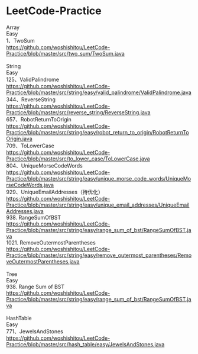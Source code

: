 # LeetCode-Practice

Array<br>
Easy<br>
1、TwoSum<br>
https://github.com/woshishitou/LeetCode-Practice/blob/master/src/two_sum/TwoSum.java<br>
<br>
String<br>
Easy<br>
125、ValidPalindrome<br>
https://github.com/woshishitou/LeetCode-Practice/blob/master/src/string/easy/valid_palindrome/ValidPalindrome.java<br>
344、ReverseString<br>
https://github.com/woshishitou/LeetCode-Practice/blob/master/src/reverse_string/ReverseString.java<br>
657、RobotReturnToOrigin<br>
https://github.com/woshishitou/LeetCode-Practice/blob/master/src/string/easy/robot_return_to_origin/RobotReturnToOrigin.java<br>
709、ToLowerCase<br>
https://github.com/woshishitou/LeetCode-Practice/blob/master/src/to_lower_case/ToLowerCase.java<br>
804、UniqueMorseCodeWords<br>
https://github.com/woshishitou/LeetCode-Practice/blob/master/src/string/easy/unique_morse_code_words/UniqueMorseCodeWords.java<br>
929、UniqueEmailAddresses（待优化）<br>
https://github.com/woshishitou/LeetCode-Practice/blob/master/src/string/easy/unique_email_addresses/UniqueEmailAddresses.java<br>
938. RangeSumOfBST<br>
https://github.com/woshishitou/LeetCode-Practice/blob/master/src/string/easy/range_sum_of_bst/RangeSumOfBST.java<br>
1021. RemoveOutermostParentheses<br>
https://github.com/woshishitou/LeetCode-Practice/blob/master/src/string/easy/remove_outermost_parentheses/RemoveOutermostParentheses.java<br>
<br>
Tree<br>
Easy<br>
938. Range Sum of BST<br>
https://github.com/woshishitou/LeetCode-Practice/blob/master/src/string/easy/range_sum_of_bst/RangeSumOfBST.java<br>
<br>
HashTable<br>
Easy<br>
771、JewelsAndStones<br>
https://github.com/woshishitou/LeetCode-Practice/blob/master/src/hash_table/easy/JewelsAndStones.java<br>









